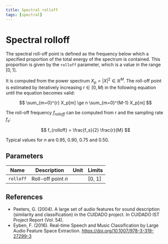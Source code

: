 ```yaml
---
title: Spectral rolloff
tags: [spectral]
---
```


# Spectral rolloff

The spectral roll-off point is defined as the frequency below which a specified proportion of the total energy of the spectrum is contained. This proportion is given by the `rolloff` parameter, which is a value in the range $[0, 1]$.

It is computed from the power spectrum $X_p = |X|^2 \in \mathbb{R}^M$.
The roll-off point is estimated by iteratively increasing $r \in [0, M)$ in the following equation until the equation becomes valid:

$$
\sum_{m=0}^{r} X_p[m] \ge n \sum_{m=0}^{M-1} X_p[m]
$$

The roll-off frequency $f_{rolloff}$ can be computed from $r$ and the sampling rate $f_s$:

$$
f_{rolloff} = \frac{f_s}{2} \frac{r}{M}
$$

Typical values for $n$ are 0.95, 0.90, 0.75 and 0.50.

## Parameters

| Name      | Description        | Unit | Limits   |
|-----------|--------------------|------|----------|
| `rolloff` | Roll-off point $n$ |      | [0, 1] |

## References

- Peeters, G. (2004). A large set of audio features for sound description (similarity and classification) in the CUIDADO project. In CUIDADO IST Project Report (Vol. 54).
- Eyben, F. (2016). Real-time Speech and Music Classification by Large Audio Feature Space Extraction. https://doi.org/10.1007/978-3-319-27299-3
